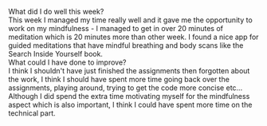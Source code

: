 What did I do well this week?  
This week I managed my time really well and it gave me the opportunity to work on my mindfulness - I managed to get in over 20 minutes of meditation which is 20 minutes more than other week. I found a nice app for guided meditations that have mindful breathing and body scans like the Search Inside Yourself book.  
What could I have done to improve?  
I think I shouldn't have just finished the assignments then forgotten about the work, I think I should have spent more time going back over the assignments, playing around, trying to get the code more concise etc... Although I did spend the extra time motivating myself for the mindfulness aspect which is also important, I think I could have spent more time on the technical part.  

